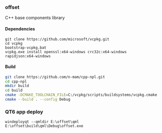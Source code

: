### offset

C++ base components library

#### Dependencies

```
git clone https://github.com/microsoft/vcpkg.git
cd vcpkg
bootstrap-vcpkg.bat
vcpkg.exe install openssl:x64-windows crc32c:x64-windows rapidjson:x64-windows
```

#### Build

```sh
git clone https://github.com/n-mam/cpp-npl.git
cd cpp-npl
mkdir build
cd build
cmake -DCMAKE_TOOLCHAIN_FILE=C:/vcpkg/scripts/buildsystems/vcpkg.cmake ..
cmake --build . --config Debug
```

### QT6 app deploy

```
windeployqt --qmldir E:\offset\qml E:\offset\build\qml\Debug\offset.exe
```
